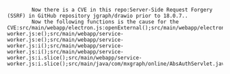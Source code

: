 
            Now there is a CVE in this repo:Server-Side Request Forgery (SSRF) in GitHub repository jgraph/drawio prior to 18.0.7..
            Now the following functions is the cause for the CVE:src/main/webapp/electron.js:openExternal();src/main/webapp/electron.js:parseInt();src/main/webapp/electron.js:parseInt();src/main/java/com/mxgraph/online/ProxyServlet.java:ProxyServlet::doGet();src/main/java/com/mxgraph/online/ProxyServlet.java:ProxyServlet::doGet();src/main/java/com/mxgraph/online/ProxyServlet.java:ProxyServlet::getCorsDomain();src/main/java/com/mxgraph/online/ProxyServlet.java:ProxyServlet::getCorsDomain();src/main/webapp/js/app.min.js:b.beforeDecode();src/main/webapp/js/app.min.js:b.beforeDecode();src/main/webapp/js/integrate.min.js:b.beforeDecode();src/main/webapp/js/integrate.min.js:b.beforeDecode();src/main/webapp/service-worker.js:e();src/main/webapp/service-worker.js:e();src/main/webapp/service-worker.js:i();src/main/webapp/service-worker.js:i();src/main/webapp/service-worker.js:i.slice();src/main/webapp/service-worker.js:i.slice();src/main/java/com/mxgraph/online/AbsAuthServlet.java:AbsAuthServlet::isAbsolute();src/main/java/com/mxgraph/online/AbsAuthServlet.java:AbsAuthServlet::isAbsolute();
            
